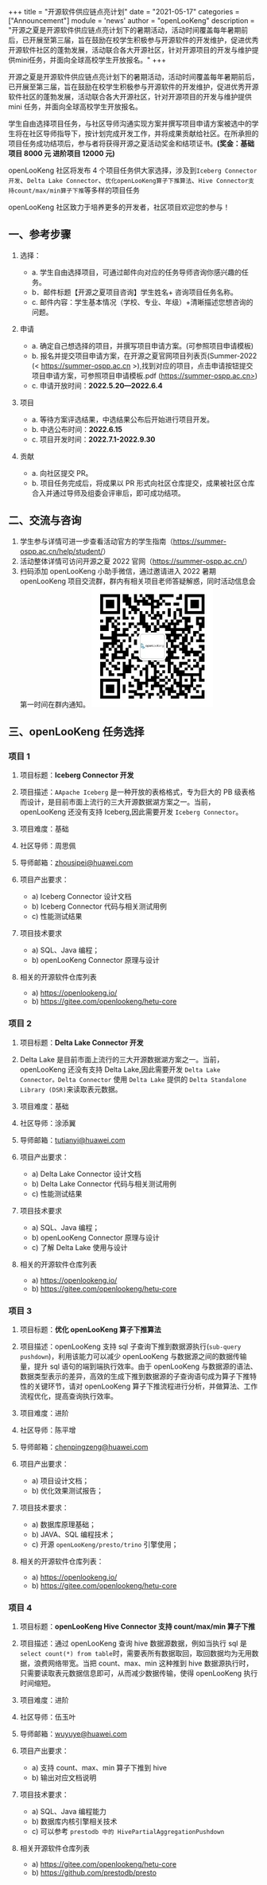 +++
title = "开源软件供应链点亮计划"
date = "2021-05-17"
categories = ["Announcement"]
module = 'news'
author = "openLooKeng"
description = "开源之夏是开源软件供应链点亮计划下的暑期活动，活动时间覆盖每年暑期前后，已开展至第三届，旨在鼓励在校学生积极参与开源软件的开发维护，促进优秀开源软件社区的蓬勃发展，活动联合各大开源社区，针对开源项目的开发与维护提供mini任务，并面向全球高校学生开放报名。"
+++

开源之夏是开源软件供应链点亮计划下的暑期活动，活动时间覆盖每年暑期前后，已开展至第三届，旨在鼓励在校学生积极参与开源软件的开发维护，促进优秀开源软件社区的蓬勃发展，活动联合各大开源社区，针对开源项目的开发与维护提供 mini 任务，并面向全球高校学生开放报名。

学生自由选择项目任务，与社区导师沟通实现方案并撰写项目申请方案被选中的学生将在社区导师指导下，按计划完成开发工作，并将成果贡献给社区。在所承担的项目任务成功结项后，参与者将获得开源之夏活动奖金和结项证书。**(奖金：基础项目 8000 元 进阶项目 12000 元)**

openLooKeng 社区将发布 4 个项目任务供大家选择，涉及到`Iceberg Connector开发`、`Delta Lake Connector`、`优化openLooKeng算子下推算法`、`Hive Connector支持count/max/min算子下推`等多样的项目任务

openLooKeng 社区致力于培养更多的开发者，社区项目欢迎您的参与！

## 一、参考步骤

1. 选择：

    - a. 学生自由选择项目，可通过邮件向对应的任务导师咨询你感兴趣的任务。
    - b．邮件标题【开源之夏项目咨询】学生姓名+ 咨询项目任务名称。
    - c. 邮件内容：学生基本情况（学校、专业、年级）+清晰描述您想咨询的问题。

2. 申请

    - a. 确定自己想选择的项目，并撰写项目申请方案。(可参照项目申请模板)
    - b. 报名并提交项目申请方案，在开源之夏官网项目列表页(Summer-2022 (< https://summer-ospp.ac.cn >),找到对应的项目，点击申请按钮提交项目申请方案，可参照项目申请模板.pdf (https://summer-ospp.ac.cn>)
    - c. 申请开放时间：**2022.5.20—2022.6.4**

3. 项目

    - a. 等待方案评选结果，中选结果公布后开始进行项目开发。
    - b. 中选公布时间：**2022.6.15**
    - c. 项目开发时间：**2022.7.1-2022.9.30**

4. 贡献

    - a. 向社区提交 PR。
    - b. 项目任务完成后，将成果以 PR 形式向社区仓库提交，成果被社区仓库合入并通过导师及组委会评审后，即可成功结项。

## 二、交流与咨询

1. 学生参与详情可进一步查看活动官方的学生指南（<https://summer-ospp.ac.cn/help/student/>）
2. 活动整体详情可访问开源之夏 2022 官网（<https://summer-ospp.ac.cn/>）
3. 扫码添加 openLooKeng 小助手微信，通过邀请进入 2022 暑期 openLooKeng 项目交流群，群内有相关项目老师答疑解惑，同时活动信息会第一时间在群内通知。
   <img src='./code.png' alt='2022暑期openLooKeng项目交流群' />

## 三、openLooKeng 任务选择

### 项目 1

1. 项目标题：**Iceberg Connector 开发**
2. 项目描述：`AApache Iceberg` 是一种开放的表格格式，专为巨大的 PB 级表格而设计，是目前市面上流行的三大开源数据湖方案之一。当前，openLooKeng 还没有支持 Iceberg,因此需要开发 `Iceberg Connector`。
3. 项目难度：基础
4. 社区导师：周思佩
5. 导师邮箱：zhousipei@huawei.com

6. 项目产出要求：
    - a) Iceberg Connector 设计文档
    - b) Iceberg Connector 代码与相关测试用例
    - c) 性能测试结果
7. 项目技术要求
    - a) SQL、Java 编程；
    - b) openLooKeng Connector 原理与设计
8. 相关的开源软件仓库列表
    - a) <https://openlookeng.io/>
    - b) <https://gitee.com/openlookeng/hetu-core>

### 项目 2

1. 项目标题：**Delta Lake Connector 开发**

2. Delta Lake 是目前市面上流行的三大开源数据湖方案之一。当前，openLooKeng 还没有支持 Delta Lake,因此需要开发 `Delta Lake Connector。Delta Connector` 使用 `Delta Lake` 提供的 `Delta Standalone Library (DSR)`来读取表元数据。

3. 项目难度：基础
4. 社区导师：涂添翼
5. 导师邮箱：tutianyi@huawei.com
6. 项目产出要求：
    - a) Delta Lake Connector 设计文档
    - b) Delta Lake Connector 代码与相关测试用例
    - c) 性能测试结果
7. 项目技术要求
    - a) SQL、Java 编程；
    - b) openLooKeng Connector 原理与设计
    - c) 了解 Delta Lake 使用与设计
8. 相关的开源软件仓库列表
    - a) <https://openlookeng.io/>
    - b) <https://gitee.com/openlookeng/hetu-core>

### 项目 3

1. 项目标题：**优化 openLooKeng 算子下推算法**
2. 项目描述：openLooKeng 支持 sql 子查询下推到数据源执行(`sub-query pushdown`)，利用该能力可以减少 openLooKeng 与数据源之间的数据传输量，提升 sql 语句的端到端执行效率。由于 openLooKeng 与数据源的语法、数据类型表示的差异，高效的生成下推到数据源的子查询语句成为算子下推特性的关键环节，请对 openLooKeng 算子下推流程进行分析，并做算法、工作流程优化，提高查询执行效率。
3. 项目难度：进阶
4. 社区导师：陈平增
5. 导师邮箱：chenpingzeng@huawei.com
6. 项目产出要求：

    - a) 项目设计文档；
    - b) 优化效果测试报告；

7. 项目技术要求：
    - a) 数据库原理基础；
    - b) JAVA、SQL 编程技术；
    - c) 开源 `openLooKeng/presto/trino` 引擎使用；
8. 相关的开源软件仓库列表：
    - a) <https://openlookeng.io/>
    - b) <https://gitee.com/openlookeng/hetu-core>

### 项目 4

1. 项目标题：**openLooKeng Hive Connector 支持 count/max/min 算子下推**

2. 项目描述：通过 openLooKeng 查询 hive 数据源数据，例如当执行 sql 是`select count(*) from table`时，需要表所有数据取回，取回数据均为无用数据，浪费网络带宽。当把 count、max、min 这种推到 hive 数据源执行时，只需要读取表元数据信息即可，从而减少数据传输，使得 openLooKeng 执行时间缩短。

3. 项目难度：进阶
4. 社区导师：伍玉叶
5. 导师邮箱：wuyuye@huawei.com
6. 项目产出要求：
    - a) 支持 count、max、min 算子下推到 hive
    - b) 输出对应文档说明
7. 项目技术要求：
    - a) SQL、Java 编程能力
    - b) 数据库内核引擎相关技术
    - c) 可以参考 `prestodb 中的 HivePartialAggregationPushdown`
8. 相关开源软件仓库列表
    - a) <https://gitee.com/openlookeng/hetu-core>
    - b) <https://github.com/prestodb/presto>
